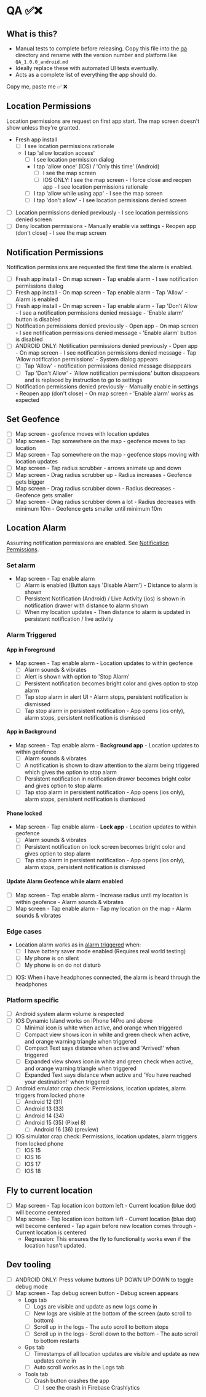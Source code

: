# QA ✅❌

## What is this?

- Manual tests to complete before releasing. Copy this file into the [qa](./qa) directory and rename
  with the version number and platform like `QA_1.0.0_android.md`
- Ideally replace these with automated UI tests eventually.
- Acts as a complete list of everything the app should do.

Copy me, paste me ✅ ❌

## Location Permissions

Location permissions are request on first app start. The map screen doesn't show unless they're
granted.

- Fresh app install
    - [ ] I see location permissions rationale
    - I tap 'allow location access'
        - [ ] I see location permission dialog
        - I tap 'allow once' (IOS) / 'Only this time' (Android)
            - [ ] I see the map screen
            - [ ] IOS ONLY: I see the map screen - I force close and reopen app - I see location
              permissions rationale
        - [ ] I tap 'allow while using app' - I see the map screen
        - [ ] I tap 'don't allow' - I see location permissions denied screen
- [ ] Location permissions denied previously - I see location permissions denied screen
- [ ] Deny location permissions - Manually enable via settings - Reopen app (don't close) - I
  see the map screen

## Notification Permissions

Notification permissions are requested the first time the alarm is enabled.

- [ ] Fresh app install - On map screen - Tap enable alarm - I see notification permissions dialog
- [ ] Fresh app install - On map screen - Tap enable alarm - Tap 'Allow' - Alarm is enabled
- [ ] Fresh app install - On map screen - Tap enable alarm - Tap 'Don't Allow - I see a notification
  permissions denied message - 'Enable alarm' button is disabled
- [ ] Notification permissions denied previously - Open app - On map screen - I see notification
  permissions denied message - 'Enable alarm' button is disabled
- [ ] ANDROID ONLY: Notification permissions denied previously - Open app - On map screen - I see
  notification permissions denied message - Tap 'Allow notification permissions' - System dialog
  appears
    - [ ] Tap 'Allow' - notification permissions denied message disappears
  - [ ] Tap 'Don't Allow' - 'Allow notification permissions' button disappears and is replaced by
    instruction to go to settings
- [ ] Notification permissions denied previously - Manually enable in settings - Reopen app (don't
  close) - On map
  screen - 'Enable alarm' works as expected

## Set Geofence

- [ ] Map screen - geofence moves with location updates
- [ ] Map screen - Tap somewhere on the map - geofence moves to tap location
- [ ] Map screen - Tap somewhere on the map - geofence stops moving with location updates
- [ ] Map screen - Tap radius scrubber - arrows animate up and down
- [ ] Map screen - Drag radius scrubber up - Radius increases - Geofence gets bigger
- [ ] Map screen - Drag radius scrubber down - Radius decreases - Geofence gets smaller
- [ ] Map screen - Drag radius scrubber down a lot - Radius decreases with minimum 10m - Geofence
  gets smaller until minimum 10m

## Location Alarm

Assuming notification permissions are enabled.
See [Notification Permissions](#notification-permissions).

### Set alarm

- Map screen - Tap enable alarm
    - [ ] Alarm is enabled (Button says 'Disable Alarm') - Distance to alarm is shown
    - [ ] Persistent Notification (Android) / Live Activity (ios) is shown in notification drawer
      with distance to alarm shown
    - [ ] When my location updates - Then distance to alarm is updated in persistent notification /
      live activity

### Alarm Triggered

#### App in Foreground

- Map screen - Tap enable alarm - Location updates to within geofence
    - [ ] Alarm sounds & vibrates
    - [ ] Alert is shown with option to 'Stop Alarm'
    - [ ] Persistent notification becomes bright color and gives option to stop alarm
    - [ ] Tap stop alarm in alert UI - Alarm stops, persistent notification is dismissed
  - [ ] Tap stop alarm in persistent notification - App opens (ios only), alarm stops, persistent
      notification is dismissed

#### App in Background

- Map screen - Tap enable alarm - **Background app** - Location updates to within geofence
    - [ ] Alarm sounds & vibrates
    - [ ] A notification is shown to draw attention to the alarm being triggered which gives the
      option to stop alarm
    - [ ] Persistent notification in notification drawer becomes bright color and gives option to
      stop alarm
  - [ ] Tap stop alarm in persistent notification - App opens (ios only), alarm stops, persistent
      notification is dismissed

#### Phone locked

- Map screen - Tap enable alarm - **Lock app** - Location updates to within geofence
    - [ ] Alarm sounds & vibrates
    - [ ] Persistent notification on lock screen becomes bright color and gives option to stop alarm
  - [ ] Tap stop alarm in persistent notification - App opens (ios only), alarm stops, persistent
      notification is dismissed

#### Update Alarm Geofence while alarm enabled

- [ ] Map screen - Tap enable alarm - Increase radius until my location is within geofence - Alarm
  sounds & vibrates
- [ ] Map screen - Tap enable alarm - Tap my location on the map - Alarm sounds & vibrates

### Edge cases

- Location alarm works as in [alarm triggered](#alarm-triggered) when:
    - [ ] I have battery saver mode enabled (Requires real world testing)
    - [ ] My phone is on silent
    - [ ] My phone is on do not disturb
- [ ] IOS: When i have headphones connected, the alarm is heard through the headphones

### Platform specific

- [ ] Android system alarm volume is respected
- [ ] IOS Dynamic Island works on iPhone 14Pro and above
    - [ ] Minimal icon is white when active, and orange when triggered
    - [ ] Compact view shows icon in white and green check when active, and orange warning triangle
      when
      triggered
    - [ ] Compact Text says distance when active and 'Arrived!' when triggered
    - [ ] Expanded view shows icon in white and green check when active, and orange warning triangle
      when triggered
    - [ ] Expanded Text says distance when active and 'You have reached your destination!' when
      triggered
- [ ] Android emulator crap check:
  Permissions, location updates, alarm triggers from locked phone
    - [ ] Android 12 (31)
    - [ ] Android 13 (33)
    - [ ] Android 14 (34)
  - [ ] Android 15 (35) (Pixel 8)
    - [ ] Android 16 (36) (preview)
- [ ] IOS simulator crap check:
  Permissions, location updates, alarm triggers from locked phone
    - [ ] IOS 15
    - [ ] IOS 16
    - [ ] IOS 17
    - [ ] IOS 18

## Fly to current location

- [ ] Map screen - Tap location icon bottom left - Current location (blue dot) will become centered
- [ ] Map screen - Tap location icon bottom left - Current location (blue dot) will become
  centered - Tap again before new location comes through - Current location is centered
    - Regression: This ensures the fly to functionality works even if the location hasn't updated.

## Dev tooling

- [ ] ANDROID ONLY: Press volume buttons UP DOWN UP DOWN to toggle debug mode
- [ ] Map screen - Tap debug screen button - Debug screen appears
    - Logs tab
        - [ ] Logs are visible and update as new logs come in
        - [ ] New logs are visible at the bottom of the screen (auto scroll to bottom)
        - [ ] Scroll up in the logs - The auto scroll to bottom stops
        - [ ] Scroll up in the logs - Scroll down to the bottom - The auto scroll to bottom restarts
    - Gps tab
        - [ ] Timestamps of all location updates are visible and update as new updates come in
        - [ ] Auto scroll works as in the Logs tab
    - Tools tab
        - [ ] Crash button crashes the app
            - [ ] I see the crash in Firebase Crashlytics